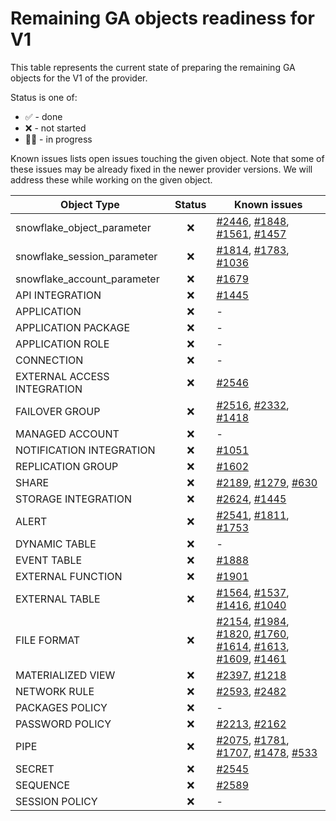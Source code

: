 # Remaining GA objects readiness for V1

This table represents the current state of preparing the remaining GA objects for the V1 of the provider.

Status is one of:
- ✅ - done<br>
- ❌ - not started<br>
- 👨‍💻 - in progress<br>

Known issues lists open issues touching the given object. Note that some of these issues may be already fixed in the newer provider versions. We will address these while working on the given object.

| Object Type                 | Status | Known issues                                                                                                                                                                                                                                                                                                                                                                                                                                                                                                                                                                                                                                                                                           |
|-----------------------------|:------:|--------------------------------------------------------------------------------------------------------------------------------------------------------------------------------------------------------------------------------------------------------------------------------------------------------------------------------------------------------------------------------------------------------------------------------------------------------------------------------------------------------------------------------------------------------------------------------------------------------------------------------------------------------------------------------------------------------|
| snowflake_object_parameter  |   ❌    | [#2446](https://github.com/Snowflake-Labs/terraform-provider-snowflake/issues/2446), [#1848](https://github.com/Snowflake-Labs/terraform-provider-snowflake/issues/1848), [#1561](https://github.com/Snowflake-Labs/terraform-provider-snowflake/issues/1561), [#1457](https://github.com/Snowflake-Labs/terraform-provider-snowflake/issues/1457)                                                                                                                                                                                                                                                                                                                                                     |
| snowflake_session_parameter |   ❌    | [#1814](https://github.com/Snowflake-Labs/terraform-provider-snowflake/issues/1814), [#1783](https://github.com/Snowflake-Labs/terraform-provider-snowflake/issues/1783), [#1036](https://github.com/Snowflake-Labs/terraform-provider-snowflake/issues/1036)                                                                                                                                                                                                                                                                                                                                                                                                                                          |
| snowflake_account_parameter |   ❌    | [#1679](https://github.com/Snowflake-Labs/terraform-provider-snowflake/issues/1679)                                                                                                                                                                                                                                                                                                                                                                                                                                                                                                                                                                                                                    |
| API INTEGRATION             |   ❌    | [#1445](https://github.com/Snowflake-Labs/terraform-provider-snowflake/issues/1445)                                                                                                                                                                                                                                                                                                                                                                                                                                                                                                                                                                                                                    |
| APPLICATION                 |   ❌    | -                                                                                                                                                                                                                                                                                                                                                                                                                                                                                                                                                                                                                                                                                                      |
| APPLICATION PACKAGE         |   ❌    | -                                                                                                                                                                                                                                                                                                                                                                                                                                                                                                                                                                                                                                                                                                      |
| APPLICATION ROLE            |   ❌    | -                                                                                                                                                                                                                                                                                                                                                                                                                                                                                                                                                                                                                                                                                                      |
| CONNECTION                  |   ❌    | -                                                                                                                                                                                                                                                                                                                                                                                                                                                                                                                                                                                                                                                                                                      |
| EXTERNAL ACCESS INTEGRATION |   ❌    | [#2546](https://github.com/Snowflake-Labs/terraform-provider-snowflake/issues/2546)                                                                                                                                                                                                                                                                                                                                                                                                                                                                                                                                                                                                                    |
| FAILOVER GROUP              |   ❌    | [#2516](https://github.com/Snowflake-Labs/terraform-provider-snowflake/issues/2516), [#2332](https://github.com/Snowflake-Labs/terraform-provider-snowflake/issues/2332), [#1418](https://github.com/Snowflake-Labs/terraform-provider-snowflake/issues/1418)                                                                                                                                                                                                                                                                                                                                                                                                                                          |
| MANAGED ACCOUNT             |   ❌    | -                                                                                                                                                                                                                                                                                                                                                                                                                                                                                                                                                                                                                                                                                                      |
| NOTIFICATION INTEGRATION    |   ❌    | [#1051](https://github.com/Snowflake-Labs/terraform-provider-snowflake/issues/1051)                                                                                                                                                                                                                                                                                                                                                                                                                                                                                                                                                                                                                    |
| REPLICATION GROUP           |   ❌    | [#1602](https://github.com/Snowflake-Labs/terraform-provider-snowflake/issues/1602)                                                                                                                                                                                                                                                                                                                                                                                                                                                                                                                                                                                                                    |
| SHARE                       |   ❌    | [#2189](https://github.com/Snowflake-Labs/terraform-provider-snowflake/issues/2189), [#1279](https://github.com/Snowflake-Labs/terraform-provider-snowflake/issues/1279), [#630](https://github.com/Snowflake-Labs/terraform-provider-snowflake/issues/630)                                                                                                                                                                                                                                                                                                                                                                                                                                            |
| STORAGE INTEGRATION         |   ❌    | [#2624](https://github.com/Snowflake-Labs/terraform-provider-snowflake/issues/2624), [#1445](https://github.com/Snowflake-Labs/terraform-provider-snowflake/issues/1445)                                                                                                                                                                                                                                                                                                                                                                                                                                                                                                                               |
| ALERT                       |   ❌    | [#2541](https://github.com/Snowflake-Labs/terraform-provider-snowflake/issues/2541), [#1811](https://github.com/Snowflake-Labs/terraform-provider-snowflake/issues/1811), [#1753](https://github.com/Snowflake-Labs/terraform-provider-snowflake/issues/1753)                                                                                                                                                                                                                                                                                                                                                                                                                                          |
| DYNAMIC TABLE               |   ❌    | -                                                                                                                                                                                                                                                                                                                                                                                                                                                                                                                                                                                                                                                                                                      |
| EVENT TABLE                 |   ❌    | [#1888](https://github.com/Snowflake-Labs/terraform-provider-snowflake/issues/1888)                                                                                                                                                                                                                                                                                                                                                                                                                                                                                                                                                                                                                    |
| EXTERNAL FUNCTION           |   ❌    | [#1901](https://github.com/Snowflake-Labs/terraform-provider-snowflake/issues/1901)                                                                                                                                                                                                                                                                                                                                                                                                                                                                                                                                                                                                                    |
| EXTERNAL TABLE              |   ❌    | [#1564](https://github.com/Snowflake-Labs/terraform-provider-snowflake/issues/1564), [#1537](https://github.com/Snowflake-Labs/terraform-provider-snowflake/issues/1537), [#1416](https://github.com/Snowflake-Labs/terraform-provider-snowflake/issues/1416), [#1040](https://github.com/Snowflake-Labs/terraform-provider-snowflake/issues/1040)                                                                                                                                                                                                                                                                                                                                                     |
| FILE FORMAT                 |   ❌    | [#2154](https://github.com/Snowflake-Labs/terraform-provider-snowflake/issues/2154), [#1984](https://github.com/Snowflake-Labs/terraform-provider-snowflake/issues/1984), [#1820](https://github.com/Snowflake-Labs/terraform-provider-snowflake/issues/1820), [#1760](https://github.com/Snowflake-Labs/terraform-provider-snowflake/issues/1760), [#1614](https://github.com/Snowflake-Labs/terraform-provider-snowflake/issues/1614), [#1613](https://github.com/Snowflake-Labs/terraform-provider-snowflake/issues/1613), [#1609](https://github.com/Snowflake-Labs/terraform-provider-snowflake/issues/1609), [#1461](https://github.com/Snowflake-Labs/terraform-provider-snowflake/issues/1461) |
| MATERIALIZED VIEW           |   ❌    | [#2397](https://github.com/Snowflake-Labs/terraform-provider-snowflake/issues/2397), [#1218](https://github.com/Snowflake-Labs/terraform-provider-snowflake/issues/1218)                                                                                                                                                                                                                                                                                                                                                                                                                                                                                                                               |
| NETWORK RULE                |   ❌    | [#2593](https://github.com/Snowflake-Labs/terraform-provider-snowflake/issues/2593), [#2482](https://github.com/Snowflake-Labs/terraform-provider-snowflake/issues/2482)                                                                                                                                                                                                                                                                                                                                                                                                                                                                                                                               |
| PACKAGES POLICY             |   ❌    | -                                                                                                                                                                                                                                                                                                                                                                                                                                                                                                                                                                                                                                                                                                      |
| PASSWORD POLICY             |   ❌    | [#2213](https://github.com/Snowflake-Labs/terraform-provider-snowflake/issues/2213), [#2162](https://github.com/Snowflake-Labs/terraform-provider-snowflake/issues/2162)                                                                                                                                                                                                                                                                                                                                                                                                                                                                                                                               |
| PIPE                        |   ❌    | [#2075](https://github.com/Snowflake-Labs/terraform-provider-snowflake/issues/2075), [#1781](https://github.com/Snowflake-Labs/terraform-provider-snowflake/issues/1781), [#1707](https://github.com/Snowflake-Labs/terraform-provider-snowflake/issues/1707), [#1478](https://github.com/Snowflake-Labs/terraform-provider-snowflake/issues/1478), [#533](https://github.com/Snowflake-Labs/terraform-provider-snowflake/issues/533)                                                                                                                                                                                                                                                                  |
| SECRET                      |   ❌    | [#2545](https://github.com/Snowflake-Labs/terraform-provider-snowflake/issues/2545)                                                                                                                                                                                                                                                                                                                                                                                                                                                                                                                                                                                                                    |
| SEQUENCE                    |   ❌    | [#2589](https://github.com/Snowflake-Labs/terraform-provider-snowflake/issues/2589)                                                                                                                                                                                                                                                                                                                                                                                                                                                                                                                                                                                                                    |
| SESSION POLICY              |   ❌    | -                                                                                                                                                                                                                                                                                                                                                                                                                                                                                                                                                                                                                                                                                                      |